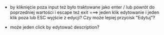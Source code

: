 - by kliknięcie poza input też było traktowane jako enter / lub powrót do poprzedniej wartości i escape też exit ===> jeden klik edytowanie i jeden klik poza lub ESC wyjście z edycji? Czy może lepiej przycisk "Edytuj"?

- może jeden click by edytować description?
